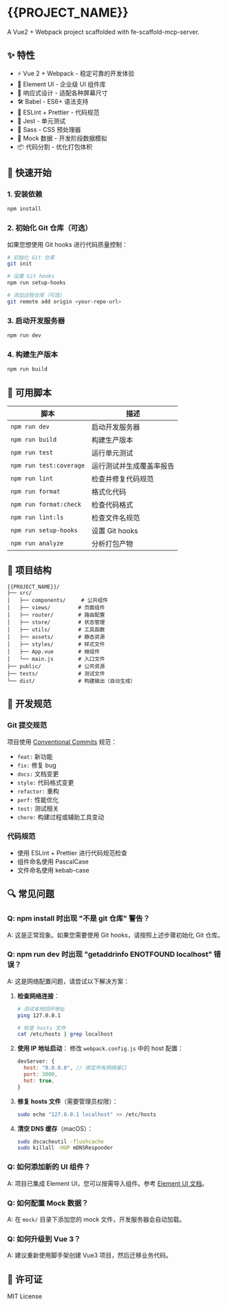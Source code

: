 # {{PROJECT_NAME}}

A Vue2 + Webpack project scaffolded with fe-scaffold-mcp-server.

## ✨ 特性

- ⚡️ Vue 2 + Webpack - 稳定可靠的开发体验
- 🎨 Element UI - 企业级 UI 组件库
- 📱 响应式设计 - 适配各种屏幕尺寸
- 🛠️ Babel - ES6+ 语法支持
- 🎯 ESLint + Prettier - 代码规范
- 🧪 Jest - 单元测试
- 🎨 Sass - CSS 预处理器
- 🔄 Mock 数据 - 开发阶段数据模拟
- 📦 代码分割 - 优化打包体积

## 🚀 快速开始

### 1. 安装依赖

```bash
npm install
```

### 2. 初始化 Git 仓库（可选）

如果您想使用 Git hooks 进行代码质量控制：

```bash
# 初始化 Git 仓库
git init

# 设置 Git hooks
npm run setup-hooks

# 添加远程仓库（可选）
git remote add origin <your-repo-url>
```

### 3. 启动开发服务器

```bash
npm run dev
```

### 4. 构建生产版本

```bash
npm run build
```

## 📝 可用脚本

| 脚本 | 描述 |
|------|------|
| `npm run dev` | 启动开发服务器 |
| `npm run build` | 构建生产版本 |
| `npm run test` | 运行单元测试 |
| `npm run test:coverage` | 运行测试并生成覆盖率报告 |
| `npm run lint` | 检查并修复代码规范 |
| `npm run format` | 格式化代码 |
| `npm run format:check` | 检查代码格式 |
| `npm run lint:ls` | 检查文件名规范 |
| `npm run setup-hooks` | 设置 Git hooks |
| `npm run analyze` | 分析打包产物 |

## 🔧 项目结构

```
{{PROJECT_NAME}}/
├── src/
│   ├── components/     # 公共组件
│   ├── views/         # 页面组件
│   ├── router/        # 路由配置
│   ├── store/         # 状态管理
│   ├── utils/         # 工具函数
│   ├── assets/        # 静态资源
│   ├── styles/        # 样式文件
│   ├── App.vue        # 根组件
│   └── main.js        # 入口文件
├── public/            # 公共资源
├── tests/             # 测试文件
└── dist/              # 构建输出（自动生成）
```

## 🎯 开发规范

### Git 提交规范

项目使用 [Conventional Commits](https://www.conventionalcommits.org/) 规范：

- `feat:` 新功能
- `fix:` 修复 bug
- `docs:` 文档变更
- `style:` 代码格式变更
- `refactor:` 重构
- `perf:` 性能优化
- `test:` 测试相关
- `chore:` 构建过程或辅助工具变动

### 代码规范

- 使用 ESLint + Prettier 进行代码规范检查
- 组件命名使用 PascalCase
- 文件命名使用 kebab-case

## 🔍 常见问题

### Q: npm install 时出现 "不是 git 仓库" 警告？

A: 这是正常现象。如果您需要使用 Git hooks，请按照上述步骤初始化 Git 仓库。

### Q: npm run dev 时出现 "getaddrinfo ENOTFOUND localhost" 错误？

A: 这是网络配置问题，请尝试以下解决方案：

1. **检查网络连接**：
   ```bash
   # 测试本地回环地址
   ping 127.0.0.1
   
   # 检查 hosts 文件
   cat /etc/hosts | grep localhost
   ```

2. **使用 IP 地址启动**：
   修改 `webpack.config.js` 中的 host 配置：
   ```javascript
   devServer: {
     host: "0.0.0.0", // 绑定所有网络接口
     port: 3000,
     hot: true,
   }
   ```

3. **修复 hosts 文件**（需要管理员权限）：
   ```bash
   sudo echo "127.0.0.1 localhost" >> /etc/hosts
   ```

4. **清空 DNS 缓存**（macOS）：
   ```bash
   sudo dscacheutil -flushcache
   sudo killall -HUP mDNSResponder
   ```

### Q: 如何添加新的 UI 组件？

A: 项目已集成 Element UI，您可以按需导入组件。参考 [Element UI 文档](https://element.eleme.cn/)。

### Q: 如何配置 Mock 数据？

A: 在 `mock/` 目录下添加您的 mock 文件，开发服务器会自动加载。

### Q: 如何升级到 Vue 3？

A: 建议重新使用脚手架创建 Vue3 项目，然后迁移业务代码。

## 📄 许可证

MIT License